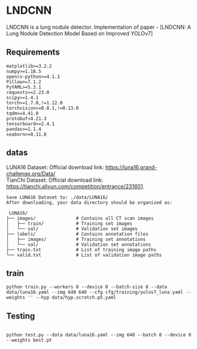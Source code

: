 # LNDCNN

LNDCNN is a lung nodule detector. Implementation of paper - [LNDCNN: A Lung Nodule Detection Model Based on Improved YOLOv7]



## Requirements



``` shell
matplotlib>=3.2.2
numpy>=1.18.5
opencv-python>=4.1.1
Pillow>=7.1.2
PyYAML>=5.3.1
requests>=2.23.0
scipy>=1.4.1
torch>=1.7.0,!=1.12.0
torchvision>=0.8.1,!=0.13.0
tqdm>=4.41.0
protobuf<4.21.3
tensorboard>=2.4.1
pandas>=1.1.4
seaborn>=0.11.0
```

</details>

## datas
LUNA16 Dataset: Official download link: https://luna16.grand-challenge.org/Data/  
TianChi Dataset: Official download link: https://tianchi.aliyun.com/competition/entrance/231601.
``` shell
Save LUNA16 Dataset to: ./data/LUNA16/
After downloading, your data directory should be organized as:

 LUNA16/
├── images/               # Contains all CT scan images
│   ├── train/            # Training set images
│   └── val/              # Validation set images
├── labels/               # Contains annotation files
│   ├── images/           # Training set annotations
│   └── val/              # Validation set annotations
├── train.txt             # List of training image paths
└── valid.txt             # List of validation image paths
```



## train



``` shell
python train.py --workers 8 --device 0 --batch-size 8 --data data/luna16.yaml --img 640 640 --cfg cfg/training/yolov7_luna.yaml --weights '' --hyp data/hyp.scratch.p5.yaml

```
## Testing

``` shell

python test.py --data data/luna16.yaml --img 640 --batch 8 --device 0 --weights best.pt

```
